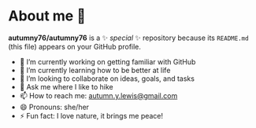 # About me 👋

**autumny76/autumny76** is a ✨ _special_ ✨ repository because its `README.md` (this file) appears on your GitHub profile.


- 🔭 I’m currently working on getting familiar with GitHub
- 🌱 I’m currently learning how to be better at life
- 👯 I’m looking to collaborate on ideas, goals, and tasks
- 💬 Ask me where I like to hike
- 📫 How to reach me: autumn.y.lewis@gmail.com
- 😄 Pronouns: she/her
- ⚡ Fun fact: I love nature, it brings me peace!
